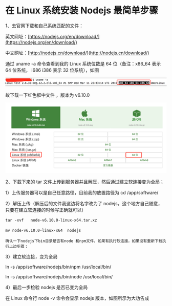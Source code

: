 # 在 Linux 系统安装 Nodejs 最简单步骤

1、去官网下载和自己系统匹配的文件：

英文网址：[https://nodejs.org/en/download/](https://nodejs.org/en/download/)

中文网址：[http://nodejs.cn/download/](http://nodejs.cn/download/)

通过 uname -a 命令查看到我的 Linux 系统位数是 64 位（备注：x86_64 表示 64 位系统， i686 i386 表示 32 位系统），如图

![linux](../images/nodejs/linux-config.png)

故下载一下红色框中文件 ，版本为 v6.10.0

![linux](../images/nodejs/nodejs-exe.png)

2、下载下来的 tar 文件上传到服务器并且解压，然后通过建立软连接变为全局；

1）上传服务器可以是自己任意路径，目前我的放置路径为 cd /app/software/

2）解压上传（解压后的文件我这边将名字改为了 nodejs，这个地方自己随意，只要在建立软连接的时候写正确就可以）

    tar -xvf   node-v6.10.0-linux-x64.tar.xz

    mv node-v6.10.0-linux-x64  nodejs

    确认一下nodejs下bin目录是否有node 和npm文件，如果有执行软连接，如果没有重新下载执行上边步骤；

3）建立软连接，变为全局

ln -s /app/software/nodejs/bin/npm /usr/local/bin/

ln -s /app/software/nodejs/bin/node /usr/local/bin/

4）最后一步检验 nodejs 是否已变为全局

在 Linux 命令行 node -v 命令会显示 nodejs 版本，如图所示为大功告成
